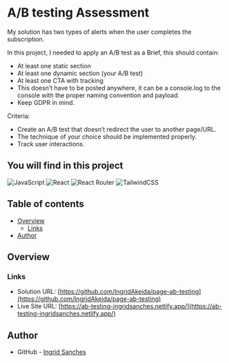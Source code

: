 # A/B testing Assessment

My solution has two types of alerts when the user completes the subscription. 

In this project, I needed to apply an A/B test as a Brief, this should contain:

- At least one static section
- At least one dynamic section (your A/B test)
- At least one CTA with tracking
- This doesn’t have to be posted anywhere, it can be a console.log to the console with the proper naming convention and payload.
- Keep GDPR in mind.

Criteria: 
- Create an A/B test that doesn’t redirect the user to another page/URL.
- The technique of your choice should be implemented properly.
- Track user interactions.

## You will find in this project

![JavaScript](https://img.shields.io/badge/javascript-%23323330.svg?style=for-the-badge&logo=javascript&logoColor=%23F7DF1E)  ![React](https://img.shields.io/badge/react-%2320232a.svg?style=for-the-badge&logo=react&logoColor=%2361DAFB)  ![React Router](https://img.shields.io/badge/React_Router-CA4245?style=for-the-badge&logo=react-router&logoColor=white)  ![TailwindCSS](https://img.shields.io/badge/tailwindcss-%2338B2AC.svg?style=for-the-badge&logo=tailwind-css&logoColor=white)

## Table of contents

- [Overview](#overview)
  - [Links](#links)
- [Author](#author)

## Overview
### Links

- Solution URL: [https://github.com/IngridAkeida/page-ab-testing](https://github.com/IngridAkeida/page-ab-testing)
- Live Site URL: [https://ab-testing-ingridsanches.netlify.app/](https://ab-testing-ingridsanches.netlify.app/)

## Author

- GitHub - [Ingrid Sanches](https://github.com/ingridAkeida)
